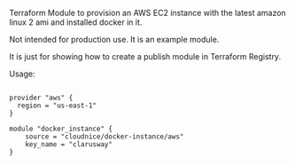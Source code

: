 Terraform Module to provision an AWS EC2 instance with the latest amazon linux 2 ami and installed docker in it.

Not intended for production use. It is an example module. 

It is just for showing how to create a publish module in Terraform Registry.

Usage:

```hcl

provider "aws" {
  region = "us-east-1"
}

module "docker_instance" {
    source = "cloudnice/docker-instance/aws"
    key_name = "clarusway"
}
```






